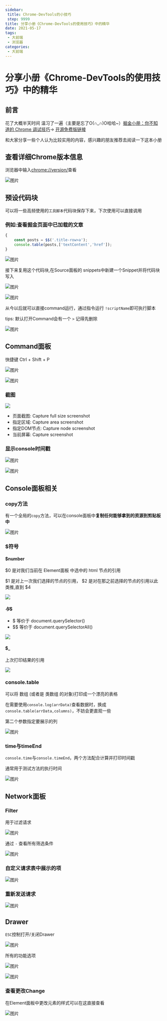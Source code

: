 ```yaml
---
sidebar:
 title: Chrome-DevTools的小技巧
 step: 9999
title: 分享小册《Chrome-DevTools的使用技巧》中的精华
date: 2021-05-17
tags:
 - 大前端
 - 浏览器
categories:
 - 大前端
---
```

# 分享小册《Chrome-DevTools的使用技巧》中的精华

## 前言
花了大概半天时间 温习了一遍（主要是忘了O(∩_∩)O哈哈~）[掘金小册：你不知道的 Chrome 调试技巧](https://juejin.cn/book/6844733783166418958)-> [开源免费版链接](https://www.frontendwingman.com/Chrome/)

和大家分享一些个人认为比较实用的内容，感兴趣的朋友推荐去阅读一下这本小册

## 查看详细Chrome版本信息
浏览器中输入[chrome://version/](chrome://version/)查看

![图片](https://img.cdn.sugarat.top/mdImg/MTYyMTI0MDM4NTEyMw==621240385123)

## 预设代码块
可以将一些高频使用的`工具脚本`代码块保存下来，下次使用可以直接调用

### 例如:查看掘金页面中已加载的文章
```js
{
    const posts = $$('.title-row>a');
    console.table(posts,['textContent','href']);
}
```

![图片](https://img.cdn.sugarat.top/mdImg/MTYyMTI0MjcyNjA4Mw==621242726083)

接下来复用这个代码块,在Source面板的 snippets中新建一个Snippet并将代码块写入

![图片](https://img.cdn.sugarat.top/mdImg/MTYxNzc5ODI4Mzc2Nw==617798283767)

![图片](https://img.cdn.sugarat.top/mdImg/MTYyMTI0Mjk1MzAzMw==621242953033)

从今以后就可以直接command运行，通过指令运行 `!scriptName`即可执行脚本

tips: 默认打开Command会有一个 `>` 记得先删除

![图片](https://img.cdn.sugarat.top/mdImg/MTYyMTI0MzAyODY3Mg==621243028672)


## Command面板
快捷键 Ctrl + Shift + P

![图片](https://img.cdn.sugarat.top/mdImg/MTYyMTI0MTgxODMyMw==621241818324)

![图片](https://img.cdn.sugarat.top/mdImg/MTYyMTI0MTg0NzMxNA==621241847314)

### 截图

![](https://img.cdn.sugarat.top/mdImg/MTYxNzc5NzM3MzkzMg==617797373932)

* 页面截图: Capture full size screenshot
* 指定区域: Capture area screenshot
* 指定DOM节点: Capture node screenshot
* 当前屏幕: Capture screenshot

### 显示console时间戳

![图片](https://img.cdn.sugarat.top/mdImg/MTYyMTI0MjAxMzgwNQ==621242013805)

![图片](https://img.cdn.sugarat.top/mdImg/MTYyMTI0MjA0NDg0MA==621242044840)


## Console面板相关

### copy方法
有一个全局的`copy`方法，可以在console面板中**复制任何能够拿到的资源到剪贴板中**

![图片](https://img.cdn.sugarat.top/mdImg/MTYyMTI0MDc2NjkzMQ==621240766931)


### $符号
#### $number
$0 是对我们当前在 Element面板 中选中的 html 节点的引用

$1 是对上一次我们选择的节点的引用， $2 是对在那之前选择的节点的引用以此类推,直到 $4

![](https://img.cdn.sugarat.top/mdImg/MTYxNzc5OTMzNTA4MQ==617799335081)

#### $与$$
* $ 等价于 document.querySelector()
* \$$ 等价于 document.querySelectorAll()

![](https://img.cdn.sugarat.top/mdImg/MTYxNzc5OTUxNzIwNw==617799517207)

#### $_
上次打印结果的引用

![](https://img.cdn.sugarat.top/mdImg/MTYxNzc5OTc2NjQ4Ng==617799766486)

### console.table

可以将 数组 (或者是 类数组 的对象)打印成一个漂亮的表格

在需要使用`console.log(arrData)`查看数据时，换成`console.table(arrData,columns)`，不妨会更直观一些

第二个参数指定要展示的列

![图片](https://img.cdn.sugarat.top/mdImg/MTYyMTI0MTQzNzg0NQ==621241437845)

### time与timeEnd
`console.time`与`console.timeEnd`，两个方法配合计算并打印时间戳

通常用于测试方法的执行时间

![图片](https://img.cdn.sugarat.top/mdImg/MTYyMTI0MTY3NDgxNg==621241674816)

## Network面板

### Filter

用于过滤请求

![图片](https://img.cdn.sugarat.top/mdImg/MTYxNzgwNDk3NzgyNg==617804977826)

通过 `-` 查看所有筛选条件

![图片](https://img.cdn.sugarat.top/mdImg/MTYxNzgwNTA3MDc3Ng==617805070776)

### 自定义请求表中展示的项

![图片](https://img.cdn.sugarat.top/mdImg/MTYyMTIxODY5Mzc4Mw==621218693783)

### 重新发送请求

![图片](https://img.cdn.sugarat.top/mdImg/MTYyMTIxODc3NTE2MQ==621218775161)

## Drawer

`ESC`控制打开/关闭Drawer

![图片](https://img.cdn.sugarat.top/mdImg/MTYyMTIyMDg1NTk2NQ==621220855965)

所有的功能选项

![图片](https://img.cdn.sugarat.top/mdImg/MTYyMTIyMDk3MDc4NQ==621220970786)

![图片](https://img.cdn.sugarat.top/mdImg/MTYyMTIyMDkxOTIxNg==621220919216)

### 查看更改Change
在Element面板中更改元素的样式可以在这直接查看

![图片](https://img.cdn.sugarat.top/mdImg/MTYyMTIyNDQxMjE4OQ==621224412189)

<comment/>
<tongji/>